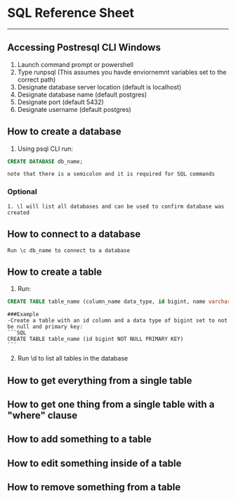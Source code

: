 # SQL Reference Sheet
---
## Accessing Postresql CLI Windows
1. Launch command prompt or powershell
2. Type runpsql (This assumes you havde enviornemnt variables set to the correct path)
3. Designate database server location (default is localhost)
4. Designate database name (default postgres)
5. Designate port (default 5432)
6. Designate username (default postgres)
## How to create a database
1. Using psql CLI run:
```SQL
CREATE DATABASE db_name;
```
    note that there is a semicolon and it is required for SQL commands

### Optional
    1. \l will list all databases and can be used to confirm database was created
## How to connect to a database
    Run \c db_name to connect to a database
## How to create a table
1. Run:
```SQL
CREATE TABLE table_name (column_name data_type, id bigint, name varchar)
```
    ###Example
    -Create a table with an id column and a data type of bigint set to not be null and primary key:
    ```SQL
    CREATE TABLE table_name (id bigint NOT NULL PRIMARY KEY)
    ```
2. Run \d to list all tables in the database
## How to get everything from a single table
## How to get one thing from a single table with a "where" clause
## How to add something to a table
## How to edit something inside of a table
## How to remove something from a table